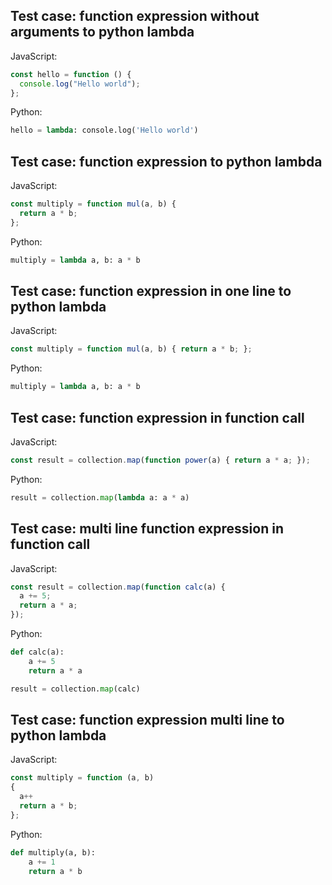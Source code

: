 ## Test case: function expression without arguments to python lambda
JavaScript:
```js
const hello = function () {
  console.log("Hello world");
};
```

Python:
```py
hello = lambda: console.log('Hello world')
```


## Test case: function expression to python lambda
JavaScript:
```js
const multiply = function mul(a, b) {
  return a * b;
};
```

Python:
```py
multiply = lambda a, b: a * b
```

## Test case: function expression in one line to python lambda
JavaScript:
```js
const multiply = function mul(a, b) { return a * b; };
```

Python:
```py
multiply = lambda a, b: a * b
```

## Test case: function expression in function call
JavaScript:
```js
const result = collection.map(function power(a) { return a * a; });
```

Python:
```py
result = collection.map(lambda a: a * a)
```

## Test case: multi line function expression in function call
JavaScript:
```js
const result = collection.map(function calc(a) {
  a += 5;
  return a * a;
});
```

Python:
```py
def calc(a):
    a += 5
    return a * a

result = collection.map(calc)
```

## Test case: function expression multi line to python lambda
JavaScript:
```js
const multiply = function (a, b)
{
  a++
  return a * b;
};
```

Python:
```py
def multiply(a, b):
    a += 1
    return a * b
```
